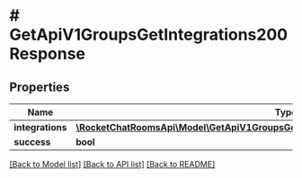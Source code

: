 # # GetApiV1GroupsGetIntegrations200Response

## Properties

Name | Type | Description | Notes
------------ | ------------- | ------------- | -------------
**integrations** | [**\RocketChatRoomsApi\Model\GetApiV1GroupsGetIntegrations200ResponseIntegrationsInner[]**](GetApiV1GroupsGetIntegrations200ResponseIntegrationsInner.md) |  | [optional]
**success** | **bool** |  | [optional]

[[Back to Model list]](../../README.md#models) [[Back to API list]](../../README.md#endpoints) [[Back to README]](../../README.md)
